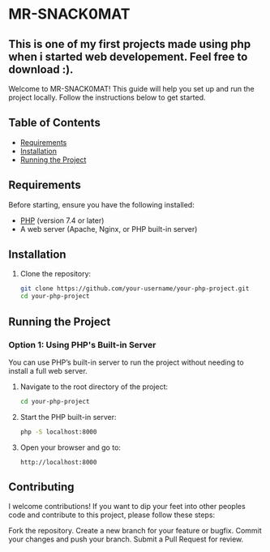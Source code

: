 # MR-SNACK0MAT 

## This is one of my first projects made using php when i started web developement. Feel free to download :).


Welcome to MR-SNACK0MAT! This guide will help you set up and run the project locally. Follow the instructions below to get started.

## Table of Contents

- [Requirements](#requirements)
- [Installation](#installation)
- [Running the Project](#running-the-project)

## Requirements

Before starting, ensure you have the following installed:

- [PHP](https://www.php.net/downloads) (version 7.4 or later)
- A web server (Apache, Nginx, or PHP built-in server)

## Installation

1. Clone the repository:

    ```bash
    git clone https://github.com/your-username/your-php-project.git
    cd your-php-project
    ```

## Running the Project

### Option 1: Using PHP's Built-in Server

You can use PHP’s built-in server to run the project without needing to install a full web server.

1. Navigate to the root directory of the project:

    ```bash
    cd your-php-project
    ```

2. Start the PHP built-in server:

    ```bash
    php -S localhost:8000
    ```

3. Open your browser and go to:

    ```
    http://localhost:8000
    ```

## Contributing
I welcome contributions! If you want to dip your feet into other peoples code and contribute to this project, please follow these steps:

Fork the repository.
Create a new branch for your feature or bugfix.
Commit your changes and push your branch.
Submit a Pull Request for review.
